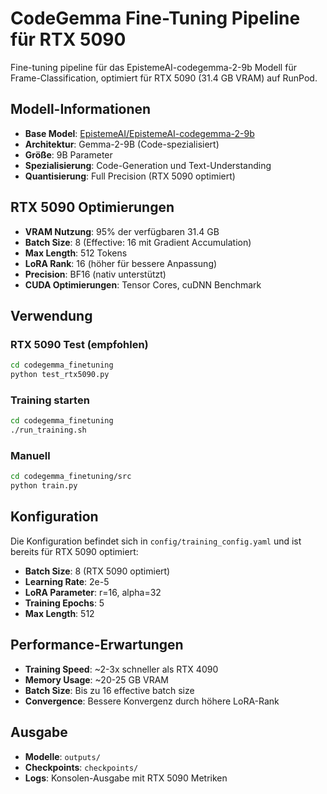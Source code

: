 # CodeGemma Fine-Tuning Pipeline für RTX 5090

Fine-tuning pipeline für das EpistemeAI-codegemma-2-9b Modell für Frame-Classification, optimiert für RTX 5090 (31.4 GB VRAM) auf RunPod.

## Modell-Informationen

- **Base Model**: [EpistemeAI/EpistemeAI-codegemma-2-9b](https://huggingface.co/EpistemeAI/EpistemeAI-codegemma-2-9b)
- **Architektur**: Gemma-2-9B (Code-spezialisiert)
- **Größe**: 9B Parameter
- **Spezialisierung**: Code-Generation und Text-Understanding
- **Quantisierung**: Full Precision (RTX 5090 optimiert)

## RTX 5090 Optimierungen

- **VRAM Nutzung**: 95% der verfügbaren 31.4 GB
- **Batch Size**: 8 (Effective: 16 mit Gradient Accumulation)
- **Max Length**: 512 Tokens
- **LoRA Rank**: 16 (höher für bessere Anpassung)
- **Precision**: BF16 (nativ unterstützt)
- **CUDA Optimierungen**: Tensor Cores, cuDNN Benchmark

## Verwendung

### RTX 5090 Test (empfohlen)
```bash
cd codegemma_finetuning
python test_rtx5090.py
```

### Training starten
```bash
cd codegemma_finetuning
./run_training.sh
```

### Manuell
```bash
cd codegemma_finetuning/src
python train.py
```

## Konfiguration

Die Konfiguration befindet sich in `config/training_config.yaml` und ist bereits für RTX 5090 optimiert:
- **Batch Size**: 8 (RTX 5090 optimiert)
- **Learning Rate**: 2e-5
- **LoRA Parameter**: r=16, alpha=32
- **Training Epochs**: 5
- **Max Length**: 512

## Performance-Erwartungen

- **Training Speed**: ~2-3x schneller als RTX 4090
- **Memory Usage**: ~20-25 GB VRAM
- **Batch Size**: Bis zu 16 effective batch size
- **Convergence**: Bessere Konvergenz durch höhere LoRA-Rank

## Ausgabe

- **Modelle**: `outputs/`
- **Checkpoints**: `checkpoints/`
- **Logs**: Konsolen-Ausgabe mit RTX 5090 Metriken

